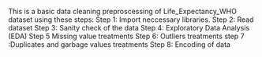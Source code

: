 This is a basic data cleaning preproscessing of Life_Expectancy_WHO dataset using these steps:
Step 1: Import neccessary libraries.
Step 2: Read dataset
Step 3: Sanity check of the data
Step 4: Exploratory Data Analysis (EDA)
Step 5 Missing value treatments
Step 6: Outliers treatments
step 7 :Duplicates and garbage values treatments
Step 8: Encoding of data
